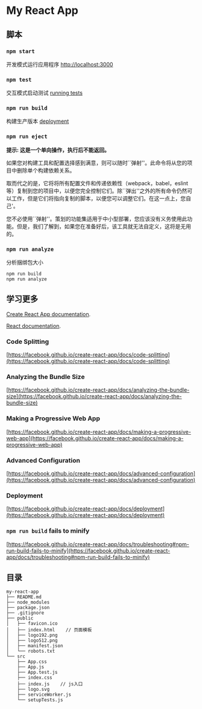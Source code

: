 # My React App

## 脚本

### `npm start`

开发模式运行应用程序
[http://localhost:3000](http://localhost:3000)

### `npm test`

交互模式启动测试
[running tests](https://facebook.github.io/create-react-app/docs/running-tests)

### `npm run build`

构建生产版本
[deployment](https://facebook.github.io/create-react-app/docs/deployment)

### `npm run eject`

**提示: 这是一个单向操作，执行后不能返回。**

如果您对构建工具和配置选择感到满意，则可以随时``弹射''。此命令将从您的项目中删除单个构建依赖关系。

取而代之的是，它将将所有配置文件和传递依赖性（webpack，babel，eslint 等）复制到您的项目中，以便您完全控制它们。除``弹出''之外的所有命令仍然可以工作，但是它们将指向复制的脚本，以便您可以调整它们。在这一点上，您自己'。

您不必使用``弹射''。策划的功能集适用于中小型部署，您应该没有义务使用此功能。但是，我们了解到，如果您在准备好后，该工具就无法自定义，这将是无用的。

### `npm run analyze`

分析捆绑包大小

```
npm run build
npm run analyze
```

## 学习更多

[Create React App documentation](https://facebook.github.io/create-react-app/docs/getting-started).

[React documentation](https://zh-hans.react.dev/learn).

### Code Splitting

[https://facebook.github.io/create-react-app/docs/code-splitting](https://facebook.github.io/create-react-app/docs/code-splitting)

### Analyzing the Bundle Size

[https://facebook.github.io/create-react-app/docs/analyzing-the-bundle-size](https://facebook.github.io/create-react-app/docs/analyzing-the-bundle-size)

### Making a Progressive Web App

[https://facebook.github.io/create-react-app/docs/making-a-progressive-web-app](https://facebook.github.io/create-react-app/docs/making-a-progressive-web-app)

### Advanced Configuration

[https://facebook.github.io/create-react-app/docs/advanced-configuration](https://facebook.github.io/create-react-app/docs/advanced-configuration)

### Deployment

[https://facebook.github.io/create-react-app/docs/deployment](https://facebook.github.io/create-react-app/docs/deployment)

### `npm run build` fails to minify

[https://facebook.github.io/create-react-app/docs/troubleshooting#npm-run-build-fails-to-minify](https://facebook.github.io/create-react-app/docs/troubleshooting#npm-run-build-fails-to-minify)

## 目录

```
my-react-app
├── README.md
├── node_modules
├── package.json
├── .gitignore
├── public
│   ├── favicon.ico
│   ├── index.html    // 页面模板
│   ├── logo192.png
│   ├── logo512.png
│   ├── manifest.json
│   └── robots.txt
└── src
    ├── App.css
    ├── App.js
    ├── App.test.js
    ├── index.css
    ├── index.js    // js入口
    ├── logo.svg
    ├── serviceWorker.js
    └── setupTests.js
```
